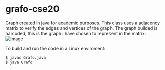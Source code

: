 # grafo-cse20
Graph created in java for academic purposes. 
This class uses a adjacency matrix to verify the edges and vertices of the graph.
The graph builded is harcoded, this is the graph i have chosen to represent in the matrix:
![image](https://user-images.githubusercontent.com/43247181/236640770-d57b9236-4d1d-416a-b467-61de81ba9db3.png)

To build and run the code in a Linux enviroment:
```bash 
$ javac Grafo.java
$ java Grafo
```
